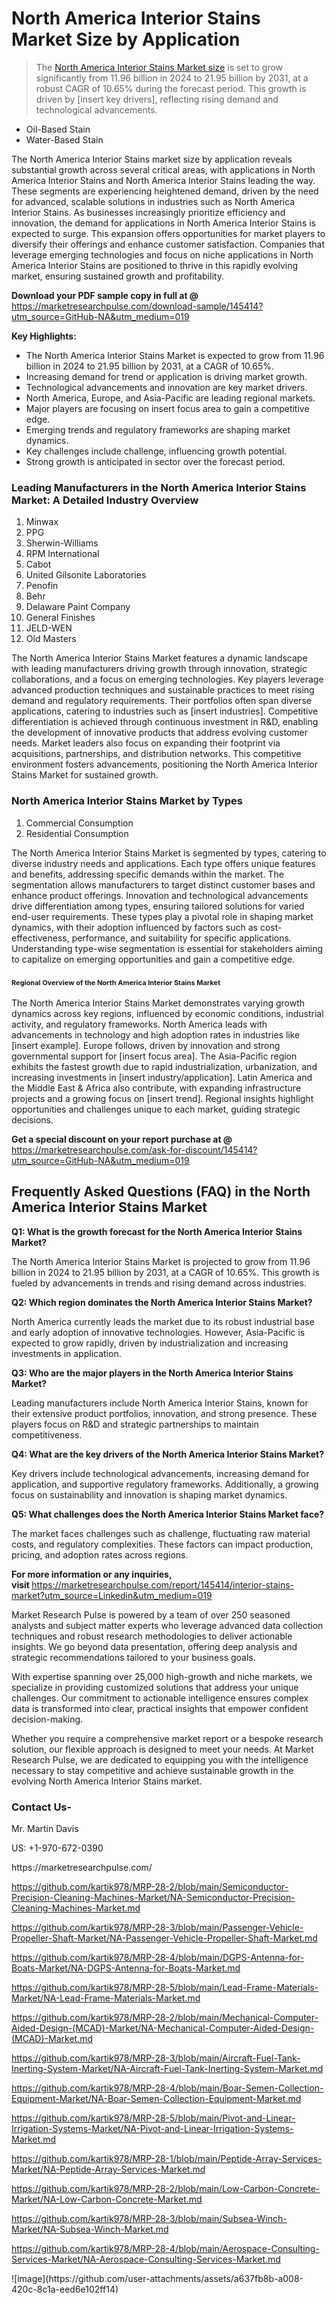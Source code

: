<h1>North America Interior Stains Market&nbsp;Size by Application</h1><blockquote><p>The <a href="https://marketresearchpulse.com/download-sample/145414?utm_source=GitHub-NA&amp;utm_medium=019">North America Interior Stains Market size</a> is set to grow significantly from 11.96 billion in 2024 to 21.95 billion by 2031, at a robust CAGR of 10.65% during the forecast period. This growth is driven by [insert key drivers], reflecting rising demand and technological advancements.</p></blockquote><ul><li> Oil-Based Stain<li> Water-Based Stain</li></ul><p>The North America Interior Stains market size by application reveals substantial growth across several critical areas, with applications in North America Interior Stains and North America Interior Stains leading the way. These segments are experiencing heightened demand, driven by the need for advanced, scalable solutions in industries such as North America Interior Stains. As businesses increasingly prioritize efficiency and innovation, the demand for applications in North America Interior Stains is expected to surge. This expansion offers opportunities for market players to diversify their offerings and enhance customer satisfaction. Companies that leverage emerging technologies and focus on niche applications in North America Interior Stains are positioned to thrive in this rapidly evolving market, ensuring sustained growth and profitability.</p><p><strong>Download your PDF sample copy in full at @ </strong><a href="https://marketresearchpulse.com/download-sample/145414?utm_source=GitHub-NA&amp;utm_medium=019">https://marketresearchpulse.com/download-sample/145414?utm_source=GitHub-NA&amp;utm_medium=019</a></p><p><strong>Key Highlights: </strong></p><ul><li>The North America Interior Stains Market is expected to grow from 11.96 billion in 2024 to 21.95 billion by 2031, at a CAGR of 10.65%.</li><li>Increasing demand for trend or application is driving market growth.</li><li>Technological advancements and innovation are key market drivers.</li><li>North America, Europe, and Asia-Pacific are leading regional markets.</li><li>Major players are focusing on insert focus area to gain a competitive edge.</li><li>Emerging trends and regulatory frameworks are shaping market dynamics.</li><li>Key challenges include challenge, influencing growth potential.</li><li>Strong growth is anticipated in sector over the forecast period.</li></ul><h3>Leading Manufacturers in the North America Interior Stains Market: A Detailed Industry Overview</h3><ol><li> Minwax</li><li>PPG</li><li>Sherwin-Williams</li><li>RPM International</li><li>Cabot</li><li>United Gilsonite Laboratories</li><li>Penofin</li><li>Behr</li><li>Delaware Paint Company</li><li>General Finishes</li><li>JELD-WEN</li><li>Old Masters</li></ol><div class="flex max-w-full flex-col flex-grow"><div class="min-h-8 text-message flex w-full flex-col items-end gap-2 whitespace-normal break-words [.text-message+&amp;]:mt-5" dir="auto" data-message-author-role="assistant" data-message-id="fd8432e4-4910-450d-b182-61b7bfb0a01f" data-message-model-slug="gpt-4o"><div class="flex w-full flex-col gap-1 empty:hidden first:pt-[3px]"><div class="markdown prose w-full break-words dark:prose-invert light"><p>The North America Interior Stains Market features a dynamic landscape with leading manufacturers driving growth through innovation, strategic collaborations, and a focus on emerging technologies. Key players leverage advanced production techniques and sustainable practices to meet rising demand and regulatory requirements. Their portfolios often span diverse applications, catering to industries such as [insert industries]. Competitive differentiation is achieved through continuous investment in R&amp;D, enabling the development of innovative products that address evolving customer needs. Market leaders also focus on expanding their footprint via acquisitions, partnerships, and distribution networks. This competitive environment fosters advancements, positioning the North America Interior Stains Market for sustained growth.</p></div></div></div></div><h3>North America Interior Stains Market by Types</h3><ol><li> Commercial Consumption<li> Residential Consumption</li></ol><div class="flex max-w-full flex-col flex-grow"><div class="min-h-8 text-message flex w-full flex-col items-end gap-2 whitespace-normal break-words [.text-message+&amp;]:mt-5" dir="auto" data-message-author-role="assistant" data-message-id="084470be-0bb7-4664-bddf-5156b4f41249" data-message-model-slug="gpt-4o-mini"><div class="flex w-full flex-col gap-1 empty:hidden first:pt-[3px]"><div class="markdown prose w-full break-words dark:prose-invert light"><p>The North America Interior Stains Market is segmented by types, catering to diverse industry needs and applications. Each type offers unique features and benefits, addressing specific demands within the market. The segmentation allows manufacturers to target distinct customer bases and enhance product offerings. Innovation and technological advancements drive differentiation among types, ensuring tailored solutions for varied end-user requirements. These types play a pivotal role in shaping market dynamics, with their adoption influenced by factors such as cost-effectiveness, performance, and suitability for specific applications. Understanding type-wise segmentation is essential for stakeholders aiming to capitalize on emerging opportunities and gain a competitive edge.</p></div></div></div></div><h3><span style="font-size: 11px;">Regional Overview of the North America Interior Stains Market</span></h3><div class="flex max-w-full flex-col flex-grow"><div class="min-h-8 text-message flex w-full flex-col items-end gap-2 whitespace-normal break-words [.text-message+&amp;]:mt-5" dir="auto" data-message-author-role="assistant" data-message-id="e9038762-ce64-4e30-91c9-9bd413514231" data-message-model-slug="gpt-4o-mini"><div class="flex w-full flex-col gap-1 empty:hidden first:pt-[3px]"><div class="markdown prose w-full break-words dark:prose-invert light"><p>The North America Interior Stains Market demonstrates varying growth dynamics across key regions, influenced by economic conditions, industrial activity, and regulatory frameworks. North America leads with advancements in technology and high adoption rates in industries like [insert example]. Europe follows, driven by innovation and strong governmental support for [insert focus area]. The Asia-Pacific region exhibits the fastest growth due to rapid industrialization, urbanization, and increasing investments in [insert industry/application]. Latin America and the Middle East &amp; Africa also contribute, with expanding infrastructure projects and a growing focus on [insert trend]. Regional insights highlight opportunities and challenges unique to each market, guiding strategic decisions.</p></div></div></div></div><p><strong>Get a special discount on your report purchase at @ </strong><a href="https://marketresearchpulse.com/ask-for-discount/145414?utm_source=GitHub-NA&amp;utm_medium=019">https://marketresearchpulse.com/ask-for-discount/145414?utm_source=GitHub-NA&amp;utm_medium=019</a></p><h2>Frequently Asked Questions (FAQ) in the North America Interior Stains Market</h2><p><strong>Q1: What is the growth forecast for the North America Interior Stains Market?</strong></p><p>The North America Interior Stains Market is projected to grow from 11.96 billion in 2024 to 21.95 billion by 2031, at a CAGR of 10.65%. This growth is fueled by advancements in trends and rising demand across industries.</p><p><strong>Q2: Which region dominates the North America Interior Stains Market?</strong></p><p>North America currently leads the market due to its robust industrial base and early adoption of innovative technologies. However, Asia-Pacific is expected to grow rapidly, driven by industrialization and increasing investments in application.</p><p><strong>Q3: Who are the major players in the North America Interior Stains Market?</strong></p><p>Leading manufacturers include North America Interior Stains, known for their extensive product portfolios, innovation, and strong presence. These players focus on R&amp;D and strategic partnerships to maintain competitiveness.</p><p><strong>Q4: What are the key drivers of the North America Interior Stains Market?</strong></p><p>Key drivers include technological advancements, increasing demand for application, and supportive regulatory frameworks. Additionally, a growing focus on sustainability and innovation is shaping market dynamics.</p><p><strong>Q5: What challenges does the North America Interior Stains Market face?</strong></p><p>The market faces challenges such as challenge, fluctuating raw material costs, and regulatory complexities. These factors can impact production, pricing, and adoption rates across regions.</p><p><strong>For more information or any inquiries, visit&nbsp;</strong><a href="https://marketresearchpulse.com/report/145414/interior-stains-market?utm_source=Linkedin&utm_medium=019">https://marketresearchpulse.com/report/145414/interior-stains-market?utm_source=Linkedin&utm_medium=019</a></p><p>Market Research Pulse is powered by a team of over 250 seasoned analysts and subject matter experts who leverage advanced data collection techniques and robust research methodologies to deliver actionable insights. We go beyond data presentation, offering deep analysis and strategic recommendations tailored to your business goals.</p><p>With expertise spanning over 25,000 high-growth and niche markets, we specialize in providing customized solutions that address your unique challenges. Our commitment to actionable intelligence ensures complex data is transformed into clear, practical insights that empower confident decision-making.</p><p>Whether you require a comprehensive market report or a bespoke research solution, our flexible approach is designed to meet your needs. At Market Research Pulse, we are dedicated to equipping you with the intelligence necessary to stay competitive and achieve sustainable growth in the evolving North America Interior Stains market.</p><h3><strong>Contact Us-</strong></h3><p>Mr. Martin Davis</p><p>US: +1-970-672-0390</p><p>https://marketresearchpulse.com/</p><p><a href="https://github.com/kartik978/MRP-28-2/blob/main/Semiconductor-Precision-Cleaning-Machines-Market/NA-Semiconductor-Precision-Cleaning-Machines-Market.md">https://github.com/kartik978/MRP-28-2/blob/main/Semiconductor-Precision-Cleaning-Machines-Market/NA-Semiconductor-Precision-Cleaning-Machines-Market.md</a></p><p><a href="https://github.com/kartik978/MRP-28-3/blob/main/Passenger-Vehicle-Propeller-Shaft-Market/NA-Passenger-Vehicle-Propeller-Shaft-Market.md">https://github.com/kartik978/MRP-28-3/blob/main/Passenger-Vehicle-Propeller-Shaft-Market/NA-Passenger-Vehicle-Propeller-Shaft-Market.md</a></p><p><a href="https://github.com/kartik978/MRP-28-4/blob/main/DGPS-Antenna-for-Boats-Market/NA-DGPS-Antenna-for-Boats-Market.md">https://github.com/kartik978/MRP-28-4/blob/main/DGPS-Antenna-for-Boats-Market/NA-DGPS-Antenna-for-Boats-Market.md</a></p><p><a href="https://github.com/kartik978/MRP-28-5/blob/main/Lead-Frame-Materials-Market/NA-Lead-Frame-Materials-Market.md">https://github.com/kartik978/MRP-28-5/blob/main/Lead-Frame-Materials-Market/NA-Lead-Frame-Materials-Market.md</a></p><p><a href="https://github.com/kartik978/MRP-28-2/blob/main/Mechanical-Computer-Aided-Design-(MCAD)-Market/NA-Mechanical-Computer-Aided-Design-(MCAD)-Market.md">https://github.com/kartik978/MRP-28-2/blob/main/Mechanical-Computer-Aided-Design-(MCAD)-Market/NA-Mechanical-Computer-Aided-Design-(MCAD)-Market.md</a></p><p><a href="https://github.com/kartik978/MRP-28-3/blob/main/Aircraft-Fuel-Tank-Inerting-System-Market/NA-Aircraft-Fuel-Tank-Inerting-System-Market.md">https://github.com/kartik978/MRP-28-3/blob/main/Aircraft-Fuel-Tank-Inerting-System-Market/NA-Aircraft-Fuel-Tank-Inerting-System-Market.md</a></p><p><a href="https://github.com/kartik978/MRP-28-4/blob/main/Boar-Semen-Collection-Equipment-Market/NA-Boar-Semen-Collection-Equipment-Market.md">https://github.com/kartik978/MRP-28-4/blob/main/Boar-Semen-Collection-Equipment-Market/NA-Boar-Semen-Collection-Equipment-Market.md</a></p><p><a href="https://github.com/kartik978/MRP-28-5/blob/main/Pivot-and-Linear-Irrigation-Systems-Market/NA-Pivot-and-Linear-Irrigation-Systems-Market.md">https://github.com/kartik978/MRP-28-5/blob/main/Pivot-and-Linear-Irrigation-Systems-Market/NA-Pivot-and-Linear-Irrigation-Systems-Market.md</a></p><p><a href="https://github.com/kartik978/MRP-28-1/blob/main/Peptide-Array-Services-Market/NA-Peptide-Array-Services-Market.md">https://github.com/kartik978/MRP-28-1/blob/main/Peptide-Array-Services-Market/NA-Peptide-Array-Services-Market.md</a></p><p><a href="https://github.com/kartik978/MRP-28-2/blob/main/Low-Carbon-Concrete-Market/NA-Low-Carbon-Concrete-Market.md">https://github.com/kartik978/MRP-28-2/blob/main/Low-Carbon-Concrete-Market/NA-Low-Carbon-Concrete-Market.md</a></p><p><a href="https://github.com/kartik978/MRP-28-3/blob/main/Subsea-Winch-Market/NA-Subsea-Winch-Market.md">https://github.com/kartik978/MRP-28-3/blob/main/Subsea-Winch-Market/NA-Subsea-Winch-Market.md</a></p><p><a href="https://github.com/kartik978/MRP-28-4/blob/main/Aerospace-Consulting-Services-Market/NA-Aerospace-Consulting-Services-Market.md">https://github.com/kartik978/MRP-28-4/blob/main/Aerospace-Consulting-Services-Market/NA-Aerospace-Consulting-Services-Market.md</a></p>
![image](https://github.com/user-attachments/assets/a637fb8b-a008-420c-8c1a-eed6e102ff14)
